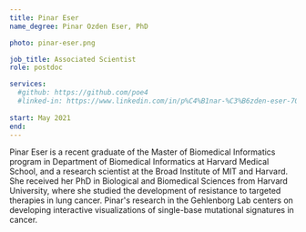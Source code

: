 ```yaml
---
title: Pinar Eser
name_degree: Pinar Ozden Eser, PhD

photo: pinar-eser.png

job_title: Associated Scientist
role: postdoc

services:
  #github: https://github.com/poe4
  #linked-in: https://www.linkedin.com/in/p%C4%B1nar-%C3%B6zden-eser-70791bbb/
  
start: May 2021
end:
---
```

Pinar Eser is a recent graduate of the Master of Biomedical Informatics program in Department of Biomedical Informatics at Harvard Medical School, and a research scientist at the Broad Institute of MIT and Harvard. She received her PhD in Biological and Biomedical Sciences from Harvard University, where she studied the development of resistance to targeted therapies in lung cancer. Pinar's research in the Gehlenborg Lab centers on developing interactive visualizations of single-base mutational signatures in cancer.